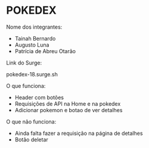 # POKEDEX

Nome dos integrantes: 
- Tainah Bernardo
- Augusto Luna
- Patrícia de Abreu Otarão

Link do Surge: 

pokedex-18.surge.sh

O que funciona:
- Header com botões
- Requisições de API na Home e na pokedex
- Adicionar pokemon e botao de ver detalhes

O que não funciona: 
- Ainda falta fazer a requisição na página de detalhes
- Botão deletar
